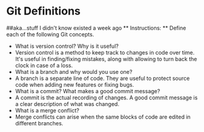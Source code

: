 # Git Definitions
##aka...stuff I didn't know existed a week ago
** Instructions: ** Define each of the following Git concepts.

* What is version control?  Why is it useful?
* Version control is a method to keep track to changes in code over time. It's useful in finding/fixing mistakes, along with allowing to turn back the clock in case of a loss.
* What is a branch and why would you use one?
* A branch is a separate line of code. They are useful to protect source code when adding new features or fixing bugs.
* What is a commit? What makes a good commit message?
* A commit is the actual recording of changes. A good commit message is a clear description of what was changed.
* What is a merge conflict?
* Merge conflicts can arise when the same blocks of code are edited in different branches.